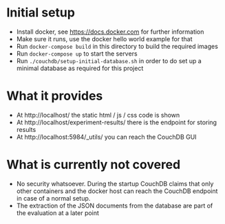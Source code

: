 # Initial setup

* Install docker, see https://docs.docker.com for further information
* Make sure it runs, use the docker hello world example for that
* Run `docker-compose build` in this directory to build the required images
* Run `docker-compose up` to start the servers
* Run `./couchdb/setup-initial-database.sh` in order to do set up a minimal database as required for this project

# What it provides
* At http://localhost/ the static html / js / css code is shown
* At http://localhost/experiment-results/ there is the endpoint for storing results
* At http://localhost:5984/_utils/ you can reach the CouchDB GUI

# What is currently not covered
* No security whatsoever. During the startup CouchDB claims that only other containers and the docker host can reach the CouchDB endpoint in case of a normal setup.
* The extraction of the JSON documents from the database are part of the evaluation at a later point
